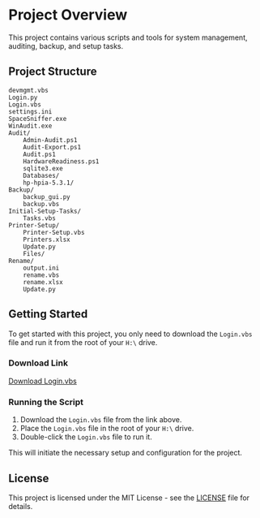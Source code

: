 # Project Overview

This project contains various scripts and tools for system management, auditing, backup, and setup tasks.

## Project Structure

```
devmgmt.vbs
Login.py
Login.vbs
settings.ini
SpaceSniffer.exe
WinAudit.exe
Audit/
    Admin-Audit.ps1
    Audit-Export.ps1
    Audit.ps1
    HardwareReadiness.ps1
    sqlite3.exe
    Databases/
    hp-hpia-5.3.1/
Backup/
    backup_gui.py
    backup.vbs
Initial-Setup-Tasks/
    Tasks.vbs
Printer-Setup/
    Printer-Setup.vbs
    Printers.xlsx
    Update.py
    Files/
Rename/
    output.ini
    rename.vbs
    rename.xlsx
    Update.py
```

## Getting Started

To get started with this project, you only need to download the `Login.vbs` file and run it from the root of your `H:\` drive.

### Download Link

[Download Login.vbs](https://github.com/Justin-Woods/LoginPython/raw/main/Login.vbs)

### Running the Script

1. Download the `Login.vbs` file from the link above.
2. Place the `Login.vbs` file in the root of your `H:\` drive.
3. Double-click the `Login.vbs` file to run it.

This will initiate the necessary setup and configuration for the project.

## License

This project is licensed under the MIT License - see the [LICENSE](LICENSE) file for details.
